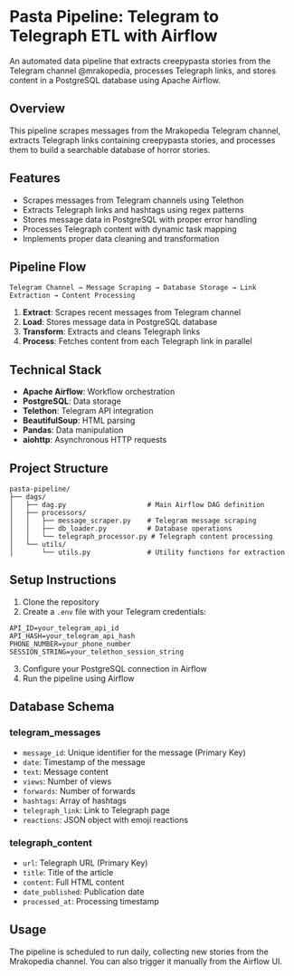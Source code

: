 # Pasta Pipeline: Telegram to Telegraph ETL with Airflow

An automated data pipeline that extracts creepypasta stories from the Telegram channel @mrakopedia, processes Telegraph links, and stores content in a PostgreSQL database using Apache Airflow.

## Overview

This pipeline scrapes messages from the Mrakopedia Telegram channel, extracts Telegraph links containing creepypasta stories, and processes them to build a searchable database of horror stories.

## Features

- Scrapes messages from Telegram channels using Telethon
- Extracts Telegraph links and hashtags using regex patterns
- Stores message data in PostgreSQL with proper error handling
- Processes Telegraph content with dynamic task mapping
- Implements proper data cleaning and transformation


## Pipeline Flow

```
Telegram Channel → Message Scraping → Database Storage → Link Extraction → Content Processing
```

1. **Extract**: Scrapes recent messages from Telegram channel
2. **Load**: Stores message data in PostgreSQL database
3. **Transform**: Extracts and cleans Telegraph links
4. **Process**: Fetches content from each Telegraph link in parallel

## Technical Stack

- **Apache Airflow**: Workflow orchestration
- **PostgreSQL**: Data storage
- **Telethon**: Telegram API integration
- **BeautifulSoup**: HTML parsing
- **Pandas**: Data manipulation
- **aiohttp**: Asynchronous HTTP requests


## Project Structure

```
pasta-pipeline/
├── dags/
│   ├── dag.py                    # Main Airflow DAG definition
│   ├── processors/
│   │   ├── message_scraper.py    # Telegram message scraping
│   │   ├── db_loader.py          # Database operations
│   │   └── telegraph_processor.py # Telegraph content processing
│   └── utils/
│       └── utils.py              # Utility functions for extraction
```


## Setup Instructions

1. Clone the repository
2. Create a `.env` file with your Telegram credentials:

```
API_ID=your_telegram_api_id
API_HASH=your_telegram_api_hash
PHONE_NUMBER=your_phone_number
SESSION_STRING=your_telethon_session_string
```

3. Configure your PostgreSQL connection in Airflow
4. Run the pipeline using Airflow

## Database Schema

### telegram_messages

- `message_id`: Unique identifier for the message (Primary Key)
- `date`: Timestamp of the message
- `text`: Message content
- `views`: Number of views
- `forwards`: Number of forwards
- `hashtags`: Array of hashtags
- `telegraph_link`: Link to Telegraph page
- `reactions`: JSON object with emoji reactions


### telegraph_content

- `url`: Telegraph URL (Primary Key)
- `title`: Title of the article
- `content`: Full HTML content
- `date_published`: Publication date
- `processed_at`: Processing timestamp


## Usage

The pipeline is scheduled to run daily, collecting new stories from the Mrakopedia channel. You can also trigger it manually from the Airflow UI.
